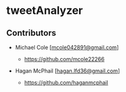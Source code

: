 # tweetAnalyzer

## Contributors
- Michael Cole [mcole042891@gmail.com]
    - https://github.com/mcole22266
    
- Hagan McPhail [hagan.lfd36@gmail.com]
    - https://github.com/haganmcphail
